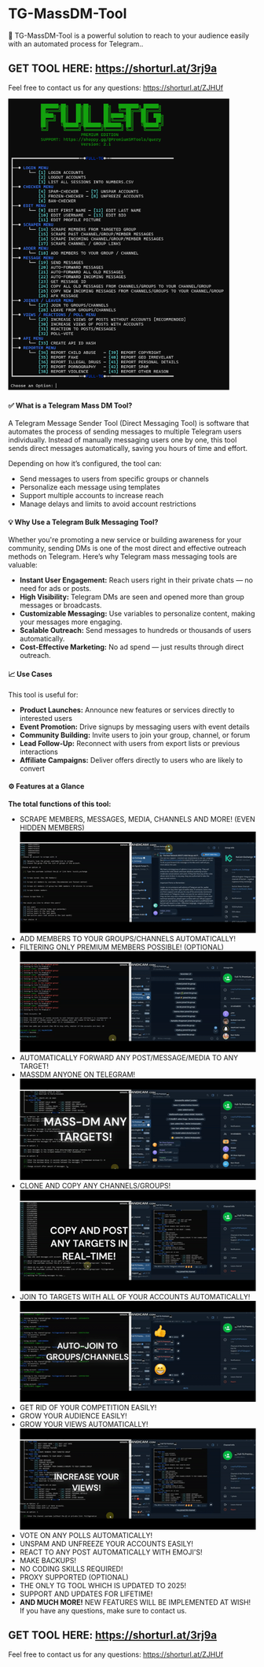 # TG-MassDM-Tool
💬 TG-MassDM-Tool is a powerful solution to reach to your audience easily with an automated process for Telegram..

## GET TOOL HERE: https://shorturl.at/3rj9a

Feel free to contact us for any questions: https://shorturl.at/ZJHUf

<img src='UI1.png' width='450'>

#### ✅ What is a Telegram Mass DM Tool?

A Telegram Message Sender Tool (Direct Messaging Tool) is software that automates the process of sending messages to multiple Telegram users individually. Instead of manually messaging users one by one, this tool sends direct messages automatically, saving you hours of time and effort.

Depending on how it’s configured, the tool can:
- Send messages to users from specific groups or channels
- Personalize each message using templates
- Support multiple accounts to increase reach
- Manage delays and limits to avoid account restrictions

#### 💡 Why Use a Telegram Bulk Messaging Tool?

Whether you're promoting a new service or building awareness for your community, sending DMs is one of the most direct and effective outreach methods on Telegram.
Here’s why Telegram mass messaging tools are valuable:

- **Instant User Engagement:** Reach users right in their private chats — no need for ads or posts.
- **High Visibility:** Telegram DMs are seen and opened more than group messages or broadcasts.
- **Customizable Messaging:** Use variables to personalize content, making your messages more engaging.
- **Scalable Outreach:** Send messages to hundreds or thousands of users automatically.
- **Cost-Effective Marketing:** No ad spend — just results through direct outreach.

#### 📈 Use Cases

This tool is useful for:
- **Product Launches:** Announce new features or services directly to interested users
- **Event Promotion:** Drive signups by messaging users with event details
- **Community Building:** Invite users to join your group, channel, or forum
- **Lead Follow-Up:** Reconnect with users from export lists or previous interactions
- **Affiliate Campaigns:** Deliver offers directly to users who are likely to convert

#### ⚙️ Features at a Glance

**The total functions of this tool:**

- SCRAPE MEMBERS, MESSAGES, MEDIA, CHANNELS AND MORE! (EVEN HIDDEN MEMBERS)
![](scrap.gif)
- ADD MEMBERS TO YOUR GROUPS/CHANNELS AUTOMATICALLY!
- FILTERING ONLY PREMIUM MEMBERS POSSIBLE! (OPTIONAL)
![](add.gif)
- AUTOMATICALLY FORWARD ANY POST/MESSAGE/MEDIA TO ANY TARGET!
- MASSDM ANYONE ON TELEGRAM!
![](mass.gif)
- CLONE AND COPY ANY CHANNELS/GROUPS!
![](copy.gif)
- JOIN TO TARGETS WITH ALL OF YOUR ACCOUNTS AUTOMATICALLY!
![](join.gif)
- GET RID OF YOUR COMPETITION EASILY!
- GROW YOUR AUDIENCE EASILY!
- GROW YOUR VIEWS AUTOMATICALLY!
![](view_post.gif)
- VOTE ON ANY POLLS AUTOMATICALLY!
- UNSPAM AND UNFREEZE YOUR ACCOUNTS EASILY!
- REACT TO ANY POST AUTOMATICALLY WITH EMOJI'S!
- MAKE BACKUPS!
- NO CODING SKILLS REQUIRED!
- PROXY SUPPORTED (OPTIONAL)
- THE ONLY TG TOOL WHICH IS UPDATED TO 2025!
- SUPPORT AND UPDATES FOR LIFETIME!
- **AND MUCH MORE!**
NEW FEATURES WILL BE IMPLEMENTED AT WISH!
If you have any questions, make sure to contact us.

## GET TOOL HERE: https://shorturl.at/3rj9a

Feel free to contact us for any questions: https://shorturl.at/ZJHUf


